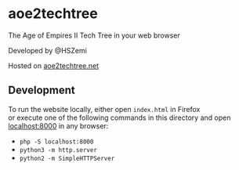 # aoe2techtree
The Age of Empires II Tech Tree in your web browser

Developed by @HSZemi

Hosted on [aoe2techtree.net](https://aoe2techtree.net)

## Development

To run the website locally, either open `index.html` in Firefox  
or execute one of the following commands in this directory and 
open [localhost:8000](http://localhost:8000) in any browser:
 - `php -S localhost:8000`
 - `python3 -m http.server`
 - `python2 -m SimpleHTTPServer`
